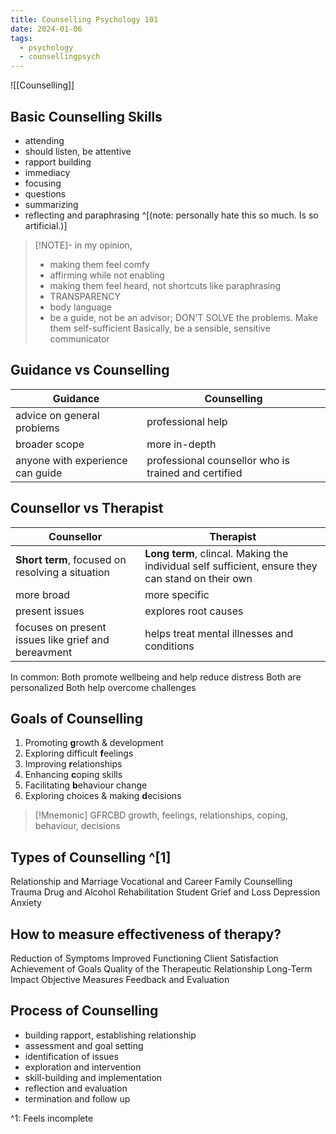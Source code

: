 ```yaml
---
title: Counselling Psychology 101
date: 2024-01-06
tags:
  - psychology
  - counsellingpsych
---
```


![[Counselling]]



## Basic Counselling Skills 
- attending
- should listen, be attentive
- rapport building
- immediacy
- focusing
- questions
- summarizing
- reflecting and paraphrasing ^[(note: personally hate this so much. Is so artificial.)]

>[!NOTE]-
>in my opinion, 
>- making them feel comfy 
>- affirming while not enabling
>- making them feel heard, not shortcuts like paraphrasing
>- TRANSPARENCY 
>- body language 
>- be a guide, not be an advisor; DON'T SOLVE the problems. Make them self-sufficient 
>Basically, be a sensible, sensitive communicator 

## Guidance vs Counselling 

| Guidance                         | Counselling                                          |
| -------------------------------- | ---------------------------------------------------- |
| advice on general problems       | professional help                                    |
| broader scope                    | more in-depth                                        |
| anyone with experience can guide | professional counsellor who is trained and certified |

## Counsellor vs Therapist

| Counsellor                                          | Therapist                                                                                         |
| --------------------------------------------------- | ------------------------------------------------------------------------------------------------- |
| **Short term**, focused on resolving a situation    | **Long term**, clincal. Making the individual self sufficient, ensure they can stand on their own |
| more broad                                          | more specific                                                                                     |
| present issues                                      | explores root causes                                                                              |
| focuses on present issues like grief and bereavment | helps treat mental illnesses and conditions                                                       |
In common: 
Both promote wellbeing and help reduce distress
Both are personalized 
Both help overcome challenges
## Goals of Counselling 
1. Promoting **g**rowth & development
2. Exploring difficult **f**eelings
3. Improving **r**elationships
4. Enhancing **c**oping skills
5. Facilitating **b**ehaviour change
6. Exploring choices & making **d**ecisions

>[!Mnemonic]
>GFRCBD
growth, feelings, relationships, coping, behaviour, decisions

## Types of Counselling ^[1]
Relationship and Marriage
Vocational and Career
Family Counselling
Trauma
Drug and Alcohol
Rehabilitation 
Student
Grief and Loss
Depression 
Anxiety

## How to measure effectiveness of therapy?
Reduction of Symptoms
Improved Functioning
Client Satisfaction
Achievement of Goals
Quality of the Therapeutic Relationship
Long-Term Impact
Objective Measures
Feedback and Evaluation

## Process of Counselling 
- building rapport, establishing relationship
- assessment and goal setting
- identification of issues
- exploration and intervention
- skill-building and implementation
- reflection and evaluation
- termination and follow up 

^1: Feels incomplete